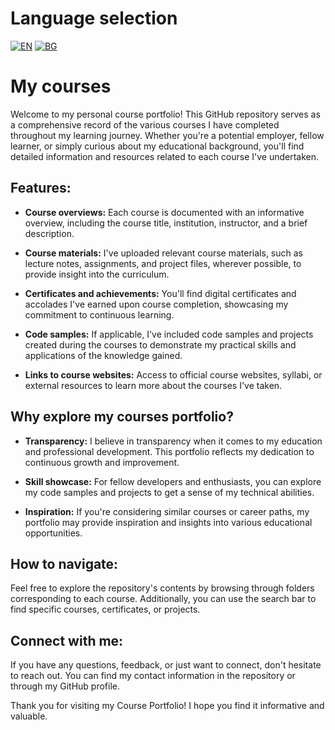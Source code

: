 # Language selection

[![EN](https://img.shields.io/badge/LANG-EN-blue.svg)](https://github.com/Ivan-Plamenov/MyCoursesPortfolio/blob/main/README.md)
[![BG](https://img.shields.io/badge/LANG-BG-red.svg)](https://github.com/Ivan-Plamenov/MyCoursesPortfolio/blob/main/README.bg.md)

# My courses

Welcome to my personal course portfolio! This GitHub repository serves as a comprehensive record of the various courses I have completed throughout my learning journey. Whether you're a potential employer, fellow learner, or simply curious about my educational background, you'll find detailed information and resources related to each course I've undertaken.

## Features:

- **Course overviews:** Each course is documented with an informative overview, including the course title, institution, instructor, and a brief description.

- **Course materials:** I've uploaded relevant course materials, such as lecture notes, assignments, and project files, wherever possible, to provide insight into the curriculum.

- **Certificates and achievements:** You'll find digital certificates and accolades I've earned upon course completion, showcasing my commitment to continuous learning.

- **Code samples:** If applicable, I've included code samples and projects created during the courses to demonstrate my practical skills and applications of the knowledge gained.

- **Links to course websites:** Access to official course websites, syllabi, or external resources to learn more about the courses I've taken.

## Why explore my courses portfolio?

- **Transparency:** I believe in transparency when it comes to my education and professional development. This portfolio reflects my dedication to continuous growth and improvement.

- **Skill showcase:** For fellow developers and enthusiasts, you can explore my code samples and projects to get a sense of my technical abilities.

- **Inspiration:** If you're considering similar courses or career paths, my portfolio may provide inspiration and insights into various educational opportunities.

## How to navigate:

Feel free to explore the repository's contents by browsing through folders corresponding to each course. Additionally, you can use the search bar to find specific courses, certificates, or projects.

## Connect with me:

If you have any questions, feedback, or just want to connect, don't hesitate to reach out. You can find my contact information in the repository or through my GitHub profile.

Thank you for visiting my Course Portfolio! I hope you find it informative and valuable.

